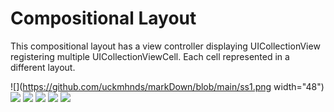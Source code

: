 # Compositional Layout
This compositional layout has a view controller displaying  UICollectionView registering multiple UICollectionViewCell. Each cell represented in a different layout.


![](https://github.com/uckmhnds/markDown/blob/main/ss1.png width="48")
![](https://github.com/uckmhnds/markDown/blob/main/ss2.png)
![](https://github.com/uckmhnds/markDown/blob/main/ss3.png)
![](https://github.com/uckmhnds/markDown/blob/main/ss4.png)
![](https://github.com/uckmhnds/markDown/blob/main/ss5.png)
![](https://github.com/uckmhnds/markDown/blob/main/gif1.gif)
